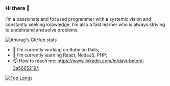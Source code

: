 ### Hi there 👋
I’m a passionate and focused programmer with a systemic vision and constantly seeking knowledge. I'm also a fast learner who is always striving to understand and solve problems.

![Anurag's GitHub stats](https://github-readme-stats.vercel.app/api?username=davibetoni&count_private=true&theme=radical&show_icons=true)

- 🔭 I’m currently working on Ruby on Rails;
- 🌱 I’m currently learning React, NodeJS, PHP;
- 📫 How to reach me: https://www.linkedin.com/in/davi-betoni-3a5665219/;

[![Top Langs](https://github-readme-stats.vercel.app/api/top-langs/?username=davibetoni&layout=compact)](https://github.com/anuraghazra/github-readme-stats)
